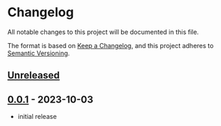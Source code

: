 # Changelog
All notable changes to this project will be documented in this file.

The format is based on [Keep a Changelog](https://keepachangelog.com/en/1.1.0/),
and this project adheres to [Semantic Versioning](https://semver.org/spec/v2.0.0.html).

## [Unreleased]

## [0.0.1] - 2023-10-03

* initial release

[Unreleased]: https://github.com/fmatter/cldf-rel/compare/v0.0.1...HEAD
[0.0.1]: https://github.com/fmatter/cldf-rel/releases/tag/v0.0.1